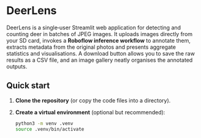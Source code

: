 # DeerLens

DeerLens is a single‑user Streamlit web application for detecting and
counting deer in batches of JPEG images.  It uploads images directly
from your SD card, invokes a **Roboflow inference workflow** to
annotate them, extracts metadata from the original photos and presents
aggregate statistics and visualisations.  A download button allows you
to save the raw results as a CSV file, and an image gallery neatly
organises the annotated outputs.

## Quick start

1. **Clone the repository** (or copy the code files into a directory).

2. **Create a virtual environment** (optional but recommended):

   ```bash
   python3 -m venv .venv
   source .venv/bin/activate
